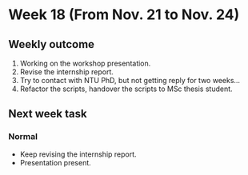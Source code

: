 # Week 18 (From Nov. 21 to Nov. 24)
## Weekly outcome
1. Working on the workshop presentation.
2. Revise the internship report.
3. Try to contact with NTU PhD, but not getting reply for two weeks...
4. Refactor the scripts, handover the scripts to MSc thesis student.
## Next week task
### Normal
- Keep revising the internship report.
- Presentation present.